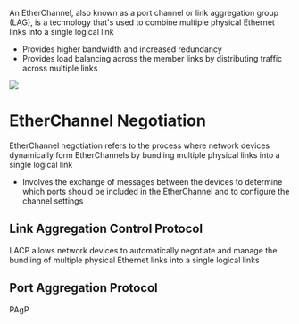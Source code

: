 An EtherChannel, also known as a port channel or link aggregation group (LAG), is a technology that's used to combine multiple physical Ethernet links into a single logical link

* Provides higher bandwidth and increased redundancy
* Provides load balancing across the member links by distributing traffic across multiple links

![](https://github.com/JonmarCorpuz/SecondBrain/blob/main/Assets/Whitespace.png)

# EtherChannel Negotiation

EtherChannel negotiation refers to the process where network devices dynamically form EtherChannels by bundling multiple physical links into a single logical link

* Involves the exchange of messages between the devices to determine which ports should be included in the EtherChannel and to configure the channel settings

## Link Aggregation Control Protocol

LACP allows network devices to automatically negotiate and manage the bundling of multiple physical Ethernet links into a single logical links

## Port Aggregation Protocol

PAgP
